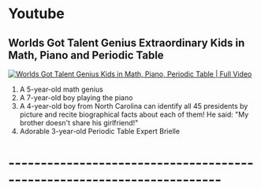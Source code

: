 # Youtube
## Worlds Got Talent Genius Extraordinary Kids in Math, Piano and Periodic Table
[![Worlds Got Talent Genius Kids in Math, Piano, Periodic Table | Full Video](https://www.google.co.uk/imgres?imgurl=https%3A%2F%2Fi.ytimg.com%2Fvi%2FRbNox4BJwl0%2Fmaxresdefault.jpg&imgrefurl=https%3A%2F%2Fwww.youtube.com%2Fwatch%3Fv%3DRbNox4BJwl0&docid=0uQxdJS8UbMnnM&tbnid=oRx9OYkaTlkaZM%3A&vet=10ahUKEwjQ9aazrJvXAhUB2xoKHffEAN0QMwhJKAwwDA..i&w=1280&h=720&client=ubuntu&bih=951&biw=1855&q=click%20tube%20extraordinary%20kids&ved=0ahUKEwjQ9aazrJvXAhUB2xoKHffEAN0QMwhJKAwwDA&iact=mrc&uact=8)](https://www.youtube.com/watch?v=RbNox4BJwl0 "Worlds Got Talent Genius Kids in Math, Piano, Periodic Table | Full Video")

1) A 5-year-old math genius
2) A 7-year-old boy playing the piano
3) A 4-year-old boy from North Carolina can identify all 45 presidents by picture and recite biographical facts about each of them! He said: "My brother doesn't share his girlfriend!"
4) Adorable 3-year-old Periodic Table Expert Brielle


# -----------------------------------------------------------------------

